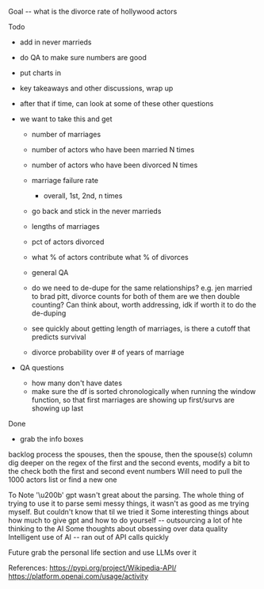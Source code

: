 Goal -- what is the divorce rate of hollywood actors

Todo
* add in never marrieds
* do QA to make sure numbers are good
* put charts in
* key takeaways and other discussions, wrap up
* after that if time, can look at some of these other questions

* we want to take this and get 
    * number of marriages
    * number of actors who have been married N times
    * number of actors who have been divorced N times
    * marriage failure rate
        * overall, 1st, 2nd, n times 

    * go back and stick in the never marrieds

    * lengths of marriages
    
    * pct of actors divorced
    * what % of actors contribute what % of divorces

    * general QA
    * do we need to de-dupe for the same relationships? e.g. jen married to brad pitt, divorce counts for both of them are we then double counting? Can think about, worth addressing, idk if worth it to do the de-duping
    * see quickly about getting length of marriages, is there a cutoff that predicts survival
    * divorce probability over # of years of marriage
    



    
* QA questions
    * how many don't have dates
    * make sure the df is sorted chronologically when running the window function, so that first marriages are showing up first/survs are showing up last


Done
* grab the info boxes

backlog
process the spouses, then the spouse, then the spouse(s) column
dig deeper on the regex of the first and the second events, modify a bit to the check both the first and second event numbers 
Will need to pull the 1000 actors list or find a new one


To Note
'\u200b' gpt wasn't great about the parsing. The whole thing of trying to use it to parse semi messy things, it wasn't as good as me trying myself. But couldn't know that til we tried it
Some interesting things about how much to give gpt and how to do yourself -- outsourcing a lot of hte thinking to the AI 
Some thoughts about obsessing over data quality
Intelligent use of AI -- ran out of API calls quickly

Future
grab the personal life section and use LLMs over it

References:
https://pypi.org/project/Wikipedia-API/
https://platform.openai.com/usage/activity